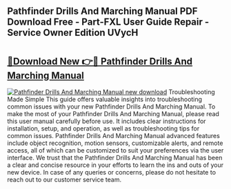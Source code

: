 ## Pathfinder Drills And Marching Manual PDF Download Free - Part-FXL User Guide Repair - Service Owner Edition UVycH

# <h2><a href="http://cf13095.oget.top/?id=Pathfinder+Drills+And+Marching+Manual">🔗Download New 👉🔴 Pathfinder Drills And Marching Manual</a></h2>

[![Pathfinder Drills And Marching Manual new download](https://i.imgur.com/5g1atiW.png)](http://cf13095.oget.top/?id=Pathfinder+Drills+And+Marching+Manual)
Troubleshooting Made Simple This guide offers valuable insights into troubleshooting common issues with your new Pathfinder Drills And Marching Manual. To make the most of your Pathfinder Drills And Marching Manual, please read this user manual carefully before use. It includes clear instructions for installation, setup, and operation, as well as troubleshooting tips for common issues. Pathfinder Drills And Marching Manual advanced features include object recognition, motion sensors, customizable alerts, and remote access, all of which can be customized to suit your preferences via the user interface. We trust that the Pathfinder Drills And Marching Manual has been a clear and concise resource in your efforts to learn the ins and outs of your new device. In case of any queries or concerns, please do not hesitate to reach out to our customer service team.
